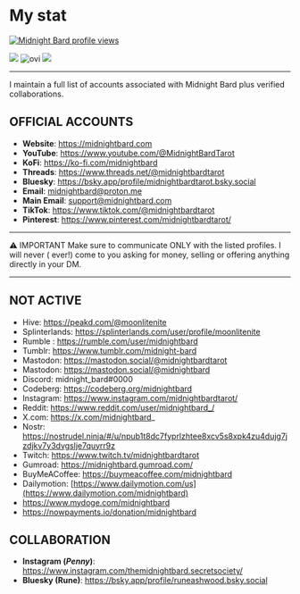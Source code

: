 # My stat

[![Midnight Bard profile views](https://u8views.com/api/v1/github/profiles/205895856/views/day-week-month-total-count.svg)](https://u8views.com/github/midnightbard)

<img src="https://github-readme-stats.vercel.app/api?username=midnightbard&theme=gotham&show=reviews,discussions_started,discussions_answered,prs_merged,prs_merged_percentage&show_icons=true&custom_title=Github" />

<img src="https://github-readme-stats.vercel.app/api/top-langs/?username=midnightbard&&show_icons=true&locale=en&theme=gotham" alt="ovi" />

<img src="https://github-profile-trophy.vercel.app/?username=midnightbard&column=4&title=-Stars,-Followers,-PullRequest,-Reviews&theme=darkhub" />

---

I maintain a full list of accounts associated with Midnight Bard plus verified collaborations. 

## OFFICIAL ACCOUNTS

- **Website**: https://midnightbard.com
- **YouTube**: https://www.youtube.com/@MidnightBardTarot
- **KoFi**: https://ko-fi.com/midnightbard
- **Threads**: https://www.threads.net/@midnightbardtarot 
- **Bluesky**: https://bsky.app/profile/midnightbardtarot.bsky.social
- **Email**: midnightbard@proton.me
- **Main Email**: support@midnightbard.com
- **TikTok**: https://www.tiktok.com/@midnightbardtarot
- **Pinterest**: https://www.pinterest.com/midnightbardtarot/ 
---
 
⚠️ IMPORTANT 
Make sure to communicate ONLY with the listed profiles. I will never ( ever!) come to you asking for money, selling or offering anything directly in your DM.
 
---

## NOT ACTIVE 

- Hive: https://peakd.com/@moonlitenite
- Splinterlands: https://splinterlands.com/user/profile/moonlitenite
- Rumble : https://rumble.com/user/midnightbard
- Tumblr: https://www.tumblr.com/midnight-bard
- Mastodon: <a rel="me" href="https://mastodon.social/@midnightbardtarot">https://mastodon.social/@midnightbardtarot</a>
- Mastodon: <a rel="me" href="https://mastodon.social/@midnightbard">https://mastodon.social/@midnightbard</a>
- Discord:  midnight_bard#0000
- Codeberg: https://codeberg.org/midnightbard
- Instagram: https://www.instagram.com/midnightbardtarot/
- Reddit: https://www.reddit.com/user/midnightbard_/
- X.com: https://x.com/midnightbard_
- Nostr: https://nostrudel.ninja/#/u/npub1t8dc7fyprlzhtee8xcv5s8xpk4zu4dujg7jzdjkv7y3dygslje7quyrr9z
- Twitch: https://www.twitch.tv/midnightbardtarot
- Gumroad: https://midnightbard.gumroad.com/
- BuyMeACoffee: https://buymeacoffee.com/midnightbard
- Dailymotion: [https://www.dailymotion.com/us](https://www.dailymotion.com/midnightbard)
- https://www.mydoge.com/midnightbard
- https://nowpayments.io/donation/midnightbard




## COLLABORATION

- **Instagram (*Penny*)**: https://www.instagram.com/themidnightbard.secretsociety/
- **Bluesky (Rune)**: https://bsky.app/profile/runeashwood.bsky.social








